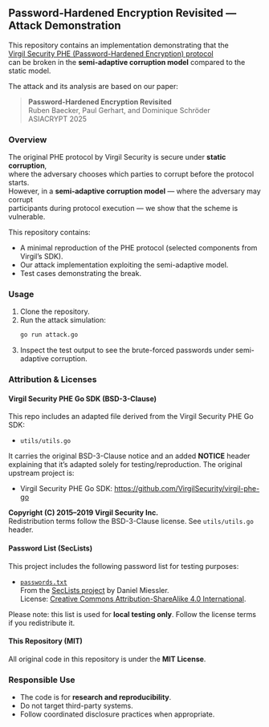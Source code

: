 ## Password-Hardened Encryption Revisited — Attack Demonstration

This repository contains an implementation demonstrating that the  
[Virgil Security PHE (Password-Hardened Encryption) protocol](https://github.com/VirgilSecurity/virgil-phe-go)  
can be broken in the **semi-adaptive corruption model** compared to the static model.

The attack and its analysis are based on our paper:

> **Password-Hardened Encryption Revisited**  
> Ruben Baecker, Paul Gerhart, and Dominique Schröder  
> ASIACRYPT 2025

### Overview

The original PHE protocol by Virgil Security is secure under **static corruption**,  
where the adversary chooses which parties to corrupt before the protocol starts.  
However, in a **semi-adaptive corruption model** — where the adversary may corrupt  
participants during protocol execution — we show that the scheme is vulnerable.

This repository contains:
- A minimal reproduction of the PHE protocol (selected components from Virgil’s SDK).
- Our attack implementation exploiting the semi-adaptive model.
- Test cases demonstrating the break.


### Usage

1. Clone the repository.
2. Run the attack simulation:
   ```bash
   go run attack.go
3.	Inspect the test output to see the brute-forced passwords under semi-adaptive corruption.






### Attribution & Licenses

#### Virgil Security PHE Go SDK (BSD-3-Clause)

This repo includes an adapted file derived from the Virgil Security PHE Go SDK:

- `utils/utils.go`

It carries the original BSD-3-Clause notice and an added **NOTICE** header explaining that it’s adapted solely
for testing/reproduction. The original upstream project is:

- Virgil Security PHE Go SDK: https://github.com/VirgilSecurity/virgil-phe-go

**Copyright (C) 2015–2019 Virgil Security Inc.**  
Redistribution terms follow the BSD-3-Clause license. See `utils/utils.go` header.

#### Password List (SecLists)

This project includes the following password list for testing purposes:

- [`passwords.txt`](https://raw.githubusercontent.com/danielmiessler/SecLists/master/Passwords/Common-Credentials/10k-most-common.txt)  
  From the [SecLists project](https://github.com/danielmiessler/SecLists) by Daniel Miessler.  
  License: [Creative Commons Attribution-ShareAlike 4.0 International](https://github.com/danielmiessler/SecLists/blob/master/LICENSE).

Please note: this list is used for **local testing only**. Follow the license terms if you redistribute it.

#### This Repository (MIT)

All original code in this repository is under the **MIT License**.


### Responsible Use

- The code is for **research and reproducibility**.
- Do not target third-party systems.
- Follow coordinated disclosure practices when appropriate.
